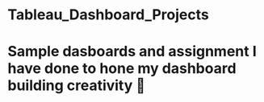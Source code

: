 # Tableau_Dashboard_Projects
# Sample dasboards and assignment I have done to hone my dashboard building creativity 🎨
